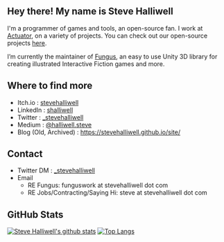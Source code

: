 ## Hey there! My name is Steve Halliwell
I'm a programmer of games and tools, an open-source fan. I work at [Actuator](https://actuator.digital/), on a variety of projects. You can check out our open-source projects [here](https://github.com/ActuatorDigital).

I’m currently the maintainer of [Fungus](https://github.com/snozbot/fungus), an easy to use Unity 3D library for creating illustrated Interactive Fiction games and more.

## Where to find more
 - Itch.io : [stevehalliwell](https://stevehalliwell.itch.io/)
 - LinkedIn : [shalliwell](https://www.linkedin.com/in/shalliwell/)
 - Twitter : [_stevehalliwell](https://twitter.com/_stevehalliwell)
 - Medium : [@halliwell.steve](https://medium.com/@halliwell.steve)
 - Blog (Old, Archived) : https://stevehalliwell.github.io/site/

## Contact
 - Twitter DM : [_stevehalliwell](https://twitter.com/_stevehalliwell)
 - Email
   - RE Fungus: funguswork at stevehalliwell dot com
   - RE Jobs/Contracting/Saying Hi: steve at stevehalliwell dot com

## GitHub Stats
[![Steve Halliwell's github stats](https://github-readme-stats.vercel.app/api?username=stevehalliwell&hide=stars,contribs&count_private=true&show_icons=true&theme=solarized-dark&include_all_commits=true)](https://github.com/anuraghazra/github-readme-stats)
[![Top Langs](https://github-readme-stats.vercel.app/api/top-langs/?username=stevehalliwell&layout=compact&count_private=true&show_icons=true&theme=solarized-dark&include_all_commits=true&hide=asp)](https://github.com/anuraghazra/github-readme-stats)

<!--
**stevehalliwell/stevehalliwell** is a ✨ _special_ ✨ repository because its `README.md` (this file) appears on your GitHub profile.

Here are some ideas to get you started:

- 🔭 I’m currently working on ...
- 🌱 I’m currently learning ...
- 👯 I’m looking to collaborate on ...
- 🤔 I’m looking for help with ...
- 💬 Ask me about ...
- 📫 How to reach me: ...
- 😄 Pronouns: ...
- ⚡ Fun fact: ...
-->
